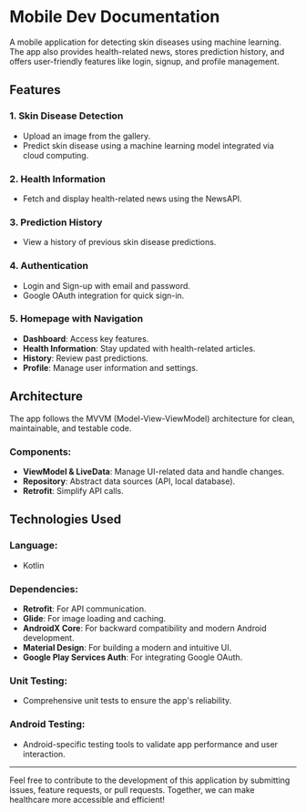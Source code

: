 # Mobile Dev Documentation

A mobile application for detecting skin diseases using machine learning. The app also provides health-related news, stores prediction history, and offers user-friendly features like login, signup, and profile management.

## Features

### 1. Skin Disease Detection
- Upload an image from the gallery.
- Predict skin disease using a machine learning model integrated via cloud computing.

### 2. Health Information
- Fetch and display health-related news using the NewsAPI.

### 3. Prediction History
- View a history of previous skin disease predictions.

### 4. Authentication
- Login and Sign-up with email and password.
- Google OAuth integration for quick sign-in.

### 5. Homepage with Navigation
- **Dashboard**: Access key features.
- **Health Information**: Stay updated with health-related articles.
- **History**: Review past predictions.
- **Profile**: Manage user information and settings.

## Architecture

The app follows the MVVM (Model-View-ViewModel) architecture for clean, maintainable, and testable code.

### Components:
- **ViewModel & LiveData**: Manage UI-related data and handle changes.
- **Repository**: Abstract data sources (API, local database).
- **Retrofit**: Simplify API calls.

## Technologies Used

### Language:
- Kotlin

### Dependencies:
- **Retrofit**: For API communication.
- **Glide**: For image loading and caching.
- **AndroidX Core**: For backward compatibility and modern Android development.
- **Material Design**: For building a modern and intuitive UI.
- **Google Play Services Auth**: For integrating Google OAuth.

### Unit Testing:
- Comprehensive unit tests to ensure the app's reliability.

### Android Testing:
- Android-specific testing tools to validate app performance and user interaction.

---

Feel free to contribute to the development of this application by submitting issues, feature requests, or pull requests. Together, we can make healthcare more accessible and efficient!

